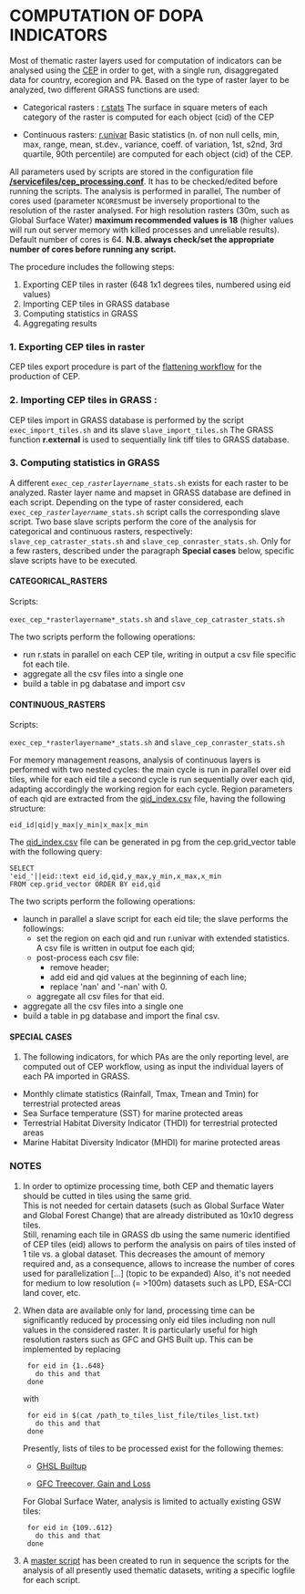 # COMPUTATION OF DOPA INDICATORS

Most of thematic raster layers used for computation of indicators can be analysed using the [CEP](https://andreamandrici.github.io/dopa_workflow/flattening/) in order to get, with a single run, disaggregated data for country, ecoregion and PA.
Based on the type of raster layer to be analyzed, two different GRASS functions are used:
+ Categorical rasters : [r.stats](https://grass.osgeo.org/grass82/manuals/r.stats.html)
	The surface in square meters of each category of the raster is computed for each object (cid) of the CEP	

+ Continuous rasters: [r.univar](https://grass.osgeo.org/grass82/manuals/r.univar.html)
		Basic statistics (n. of non null cells, min, max, range, mean, st.dev., variance, coeff. of variation, 1st, s2nd,  3rd quartile, 90th percentile) are computed for each object (cid) of the CEP.

All parameters used by scripts are stored in the configuration file **[/servicefiles/cep\_processing.conf](/servicefiles/cep\_processing.conf)**. It has to be checked/edited before running the scripts.
The analysis is performed in parallel, The number of cores used (parameter `NCORES`must be inversely proportional to the resolution of the raster analysed.  For high resolution rasters (30m, such as Global Surface Water) **maximum recommended values is 18**  (higher values will run out server memory with killed processes and unreliable results). Default number of cores is 64. 
**N.B. always check/set the appropriate number of cores before running any script.**


The procedure includes the following steps:

1. Exporting CEP tiles in raster (648 1x1 degrees tiles, numbered using eid values)
2. Importing CEP tiles in GRASS database
3. Computing statistics in GRASS
4. Aggregating results

### 1. Exporting CEP tiles in raster
CEP tiles export procedure is part of the [flattening workflow](https://andreamandrici.github.io/dopa_workflow/flattening/) for the production of CEP.

### 2. Importing CEP tiles in GRASS :
CEP tiles import in GRASS database is performed by the script `exec_import_tiles.sh` and its slave `slave_import_tiles.sh`
The GRASS function **r.external** is used to sequentially link tiff tiles to GRASS database.

### 3. Computing statistics in GRASS
A different `exec_cep_`*`rasterlayername`*`_stats.sh` exists for each raster to be analyzed. Raster layer name and mapset in GRASS database are defined in each script.
Depending on the type of raster considered, each `exec_cep_`*`rasterlayername`*`_stats.sh` script calls the corresponding slave script.
Two base slave scripts perform the core of the analysis for categorical and continuous rasters, respectively:  `slave_cep_catraster_stats.sh` and `slave_cep_conraster_stats.sh`. 
Only for a few rasters, described under the paragraph **Special cases** below, specific slave scripts have to be executed.


#### CATEGORICAL_RASTERS  
Scripts:

`exec_cep_*rasterlayername*_stats.sh` and `slave_cep_catraster_stats.sh`

The two scripts perform the following operations:
+ run r.stats in parallel on each CEP tile, writing in output a csv file specific fot each tile.
+ aggregate all the csv files into a single one
+ build a table in pg dabatase and import csv


#### CONTINUOUS_RASTERS  

Scripts:

`exec_cep_*rasterlayername*_stats.sh` and `slave_cep_conraster_stats.sh`

For memory management reasons, analysis of continuous layers is performed with two nested cycles: the main cycle is run in parallel over eid tiles, while for each eid tile a second cycle is run sequentially over each qid, adapting accordingly the working region for each cycle.
Region parameters of each qid are extracted from the [qid_index.csv](../servicefiles/qid_index.csv) file, having the following structure:
    
	eid_id|qid|y_max|y_min|x_max|x_min

The [qid_index.csv](../servicefiles/qid_index.csv) file can be generated in pg from the cep.grid_vector table with the following query:

    SELECT 
    'eid_'||eid::text eid_id,qid,y_max,y_min,x_max,x_min
    FROM cep.grid_vector ORDER BY eid,qid

The two scripts perform the following operations:
+ launch in parallel a slave script for each eid tile; the slave performs the followings:
	+ set the region on each qid and run r.univar with extended statistics. A csv file is written in output foe each qid;
	+ post-process each csv file:
		- remove header;
		- add eid and qid values at the beginning of each line;
		- replace 'nan' and '-nan' with 0.
	+ aggregate all csv files  for that eid.
+ aggregate all the csv files into a single one
+ build a table in pg database and import the final csv.

#### SPECIAL CASES
1. The following indicators, for which PAs are the only reporting level, are computed out of CEP workflow, using as input the individual layers of each PA imported in GRASS.  

- Monthly climate statistics (Rainfall, Tmax, Tmean and Tmin) for terrestrial protected areas
- Sea Surface temperature (SST)  for marine protected areas
- Terrestrial Habitat Diversity Indicator (THDI) for terrestrial protected areas
- Marine Habitat Diversity Indicator (MHDI)  for marine protected areas

### NOTES
1. In order to optimize processing time, both CEP and thematic layers should be cutted in tiles using the same grid.  
This is not needed for certain datasets (such as Global Surface Water and Global Forest Change) that are already distributed as 10x10 degress tiles.  
Still, renaming each tile in GRASS db using the same numeric identified of CEP tiles (eid) allows to perform the analysis on pairs of tiles insted of 1 tile vs. a global dataset. This decreases the amount of memory required and, as a consequence, allows to increase the number of cores used for parallelization [...] (topic to be expanded)
Also, it's not needed for medium to low resolution (= >100m) datasets such as LPD, ESA-CCI land cover, etc.

2. When data are available only for land, processing time can be significantly reduced by processing only eid tiles including non null values in the considered raster. It is particularly useful for high resolution rasters such as GFC and GHS Built up.
This can be implemented by replacing

		for eid in {1..648} 
		  do this and that
		done

	with 

		for eid in $(cat /path_to_tiles_list_file/tiles_list.txt)
		  do this and that
		done

	Presently, lists of tiles to be processed exist for the following themes:

	+ [GHSL Builtup](./builtup_tiles_selected.txt)

	+ [GFC Treecover, Gain and Loss](./treecover_tiles_selected.txt)

	For Global Surface Water, analysis is limited to actually existing GSW tiles:

		for eid in {109..612} 
		  do this and that
		done
  
3. A [master script](./cep_analysis/master_cep_themes_stats.sh) has been created to run in sequence the scripts for the analysis of all  presently used thematic datasets, writing a specific logfile for each script.